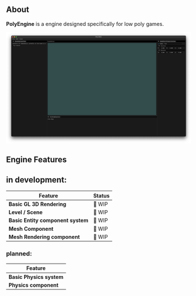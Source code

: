## About

**PolyEngine** is a engine designed specifically for low poly games.

![ARC](./docs/Assets/EditorUI_0.png)


## Engine Features

## in development:

| Feature                           | Status |
|-----------------------------------|--------|
| **Basic GL 3D Rendering**         | 🚧 WIP |
| **Level / Scene**                 | 🚧 WIP |
| **Basic Entity component system** | 🚧 WIP |
| **Mesh Component**                | 🚧 WIP |
| **Mesh Rendering component**      | 🚧 WIP |

### planned:

| Feature                  |
|--------------------------|
| **Basic Physics system** |
| **Physics component**    |